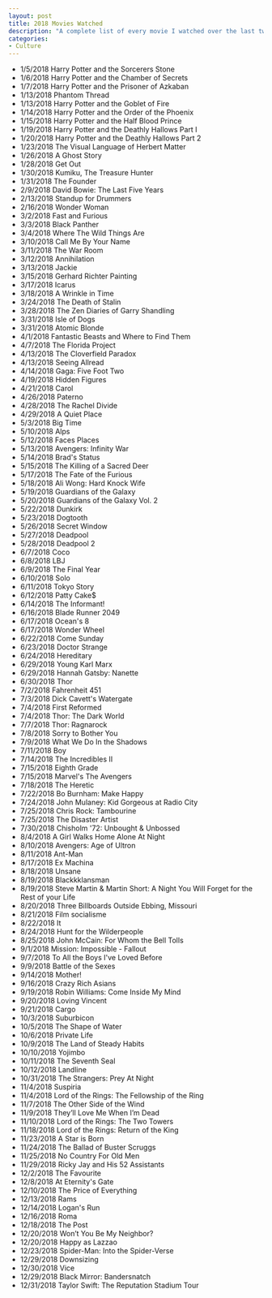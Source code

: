 ```yaml
---
layout: post
title: 2018 Movies Watched
description: "A complete list of every movie I watched over the last twelve months."
categories:
- Culture
---
```


*	1/5/2018	 Harry Potter and the Sorcerers Stone
*	1/6/2018	 Harry Potter and the Chamber of Secrets
*	1/7/2018	 Harry Potter and the Prisoner of Azkaban
*	1/13/2018	Phantom Thread
*	1/13/2018	Harry Potter and the Goblet of Fire
*	1/14/2018	Harry Potter and the Order of the Phoenix
*	1/15/2018	Harry Potter and the Half Blood Prince
*	1/19/2018	Harry Potter and the Deathly Hallows Part I
*	1/20/2018	Harry Potter and the Deathly Hallows Part 2
*	1/23/2018	The Visual Language of Herbert Matter
*	1/26/2018	A Ghost Story
*	1/28/2018	Get Out
*	1/30/2018	Kumiku, The Treasure Hunter
*	1/31/2018	The Founder
*	2/9/2018	 David Bowie: The Last Five Years
*	2/13/2018	Standup for Drummers
*	2/16/2018	Wonder Woman
*	3/2/2018	 Fast and Furious
*	3/3/2018	 Black Panther
*	3/4/2018	 Where The Wild Things Are
*	3/10/2018	Call Me By Your Name
*	3/11/2018	The War Room
*	3/12/2018	Annihilation
*	3/13/2018	Jackie
*	3/15/2018	Gerhard Richter Painting
*	3/17/2018	Icarus
*	3/18/2018	A Wrinkle in Time
*	3/24/2018	The Death of Stalin
*	3/28/2018	The Zen Diaries of Garry Shandling
*	3/31/2018	Isle of Dogs
*	3/31/2018	Atomic Blonde
*	4/1/2018 	Fantastic Beasts and Where to Find Them
*	4/7/2018	 The Florida Project
*	4/13/2018	The Cloverfield Paradox
*	4/13/2018	Seeing Allread
*	4/14/2018	Gaga: Five Foot Two
*	4/19/2018	Hidden Figures
*	4/21/2018	Carol
*	4/26/2018	Paterno
*	4/28/2018	The Rachel Divide
*	4/29/2018	A Quiet Place
*	5/3/2018	 Big Time
*	5/10/2018	Alps
*	5/12/2018	Faces Places
*	5/13/2018	Avengers: Infinity War
*	5/14/2018	Brad's Status
*	5/15/2018	The Killing of a Sacred Deer
*	5/17/2018	The Fate of the Furious
*	5/18/2018	Ali Wong: Hard Knock Wife
*	5/19/2018	Guardians of the Galaxy
*	5/20/2018	Guardians of the Galaxy Vol. 2
*	5/22/2018	Dunkirk
*	5/23/2018	Dogtooth
*	5/26/2018	Secret Window
*	5/27/2018	Deadpool
*	5/28/2018	Deadpool 2
*	6/7/2018	 Coco
*	6/8/2018	 LBJ
*	6/9/2018 	The Final Year
*	6/10/2018	Solo
*	6/11/2018	Tokyo Story
*	6/12/2018	Patty Cake$
*	6/14/2018	The Informant!
*	6/16/2018	Blade Runner 2049
*	6/17/2018	Ocean's 8
*	6/17/2018	Wonder Wheel
*	6/22/2018	Come Sunday
*	6/23/2018	Doctor Strange
*	6/24/2018	Hereditary
*	6/29/2018	Young Karl Marx
*	6/29/2018	Hannah Gatsby: Nanette
*	6/30/2018	Thor
*	7/2/2018	 Fahrenheit 451
*	7/3/2018 	Dick Cavett's Watergate
*	7/4/2018	 First Reformed
*	7/4/2018	 Thor: The Dark World
*	7/7/2018	 Thor: Ragnarock
*	7/8/2018	 Sorry to Bother You
*	7/9/2018	 What We Do In the Shadows
*	7/11/2018	Boy
*	7/14/2018	The Incredibles II
*	7/15/2018	Eighth Grade
*	7/15/2018	Marvel's The Avengers
*	7/18/2018	The Heretic
*	7/22/2018	Bo Burnham: Make Happy
*	7/24/2018	John Mulaney: Kid Gorgeous at Radio City
*	7/25/2018	Chris Rock: Tambourine
*	7/25/2018	The Disaster Artist
*	7/30/2018	Chisholm '72: Unbought & Unbossed
*	8/4/2018	A Girl Walks Home Alone At Night
*	8/10/2018	Avengers: Age of Ultron
*	8/11/2018	Ant-Man
*	8/17/2018	Ex Machina
*	8/18/2018	Unsane
*	8/19/2018	Blackkklansman
*	8/19/2018	Steve Martin & Martin Short: A Night You Will Forget for the Rest of your Life
*	8/20/2018	Three Billboards Outside Ebbing, Missouri
*	8/21/2018	Film socialisme
*	8/22/2018	It
*	8/24/2018	Hunt for the Wilderpeople
*	8/25/2018	John McCain: For Whom the Bell Tolls
*	9/1/2018	 Mission: Impossible - Fallout
*	9/7/2018	To All the Boys I've Loved Before
*	9/9/2018	 Battle of the Sexes
*	9/14/2018	Mother!
*	9/16/2018	Crazy Rich Asians
*	9/19/2018	Robin Williams: Come Inside My Mind
*	9/20/2018	Loving Vincent
*	9/21/2018	Cargo
*	10/3/2018	Suburbicon
*	10/5/2018	The Shape of Water
*	10/6/2018	Private Life
*	10/9/2018	The Land of Steady Habits
*	10/10/2018	 Yojimbo
*	10/11/2018	 The Seventh Seal
*	10/12/2018	 Landline
*	10/31/2018	 The Strangers: Prey At Night
*	11/4/2018	Suspiria
*	11/4/2018	Lord of the Rings: The Fellowship of the Ring
*	11/7/2018	The Other Side of the Wind
*	11/9/2018	They’ll Love Me When I’m Dead
*	11/10/2018	 Lord of the Rings: The Two Towers
*	11/18/2018	 Lord of the Rings: Return of the King
*	11/23/2018	 A Star is Born
*	11/24/2018	 The Ballad of Buster Scruggs
*	11/25/2018	 No Country For Old Men
*	11/29/2018	 Ricky Jay and His 52 Assistants
*	12/2/2018	The Favourite
*	12/8/2018	At Eternity's Gate
*	12/10/2018	 The Price of Everything
*	12/13/2018	 Rams
*	12/14/2018	 Logan's Run
*	12/16/2018	 Roma
*	12/18/2018	 The Post
*	12/20/2018 	Won’t You Be My Neighbor?
*	12/20/2018	 Happy as Lazzao
*	12/23/2018	 Spider-Man: Into the Spider-Verse
*	12/29/2018	 Downsizing
*	12/30/2018	 Vice
*	12/29/2018	 Black Mirror: Bandersnatch
*	12/31/2018	 Taylor Swift: The Reputation Stadium Tour
